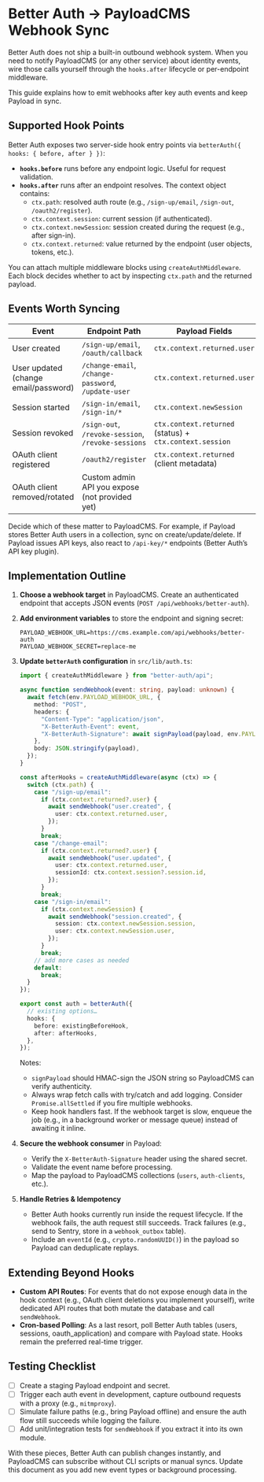 # Better Auth → PayloadCMS Webhook Sync

Better Auth does not ship a built-in outbound webhook system. When you need to notify PayloadCMS (or any other service) about identity events, wire those calls yourself through the `hooks.after` lifecycle or per-endpoint middleware.

This guide explains how to emit webhooks after key auth events and keep Payload in sync.

## Supported Hook Points
Better Auth exposes two server-side hook entry points via `betterAuth({ hooks: { before, after } })`:
- **`hooks.before`** runs before any endpoint logic. Useful for request validation.
- **`hooks.after`** runs after an endpoint resolves. The context object contains:
  - `ctx.path`: resolved auth route (e.g., `/sign-up/email`, `/sign-out`, `/oauth2/register`).
  - `ctx.context.session`: current session (if authenticated).
  - `ctx.context.newSession`: session created during the request (e.g., after sign-in).
  - `ctx.context.returned`: value returned by the endpoint (user objects, tokens, etc.).

You can attach multiple middleware blocks using `createAuthMiddleware`. Each block decides whether to act by inspecting `ctx.path` and the returned payload.

## Events Worth Syncing
| Event | Endpoint Path | Payload Fields |
|-------|---------------|----------------|
| User created | `/sign-up/email`, `/oauth/callback` | `ctx.context.returned.user` |
| User updated (change email/password) | `/change-email`, `/change-password`, `/update-user` | `ctx.context.returned.user` |
| Session started | `/sign-in/email`, `/sign-in/*` | `ctx.context.newSession` |
| Session revoked | `/sign-out`, `/revoke-session`, `/revoke-sessions` | `ctx.context.returned` (status) + `ctx.context.session` |
| OAuth client registered | `/oauth2/register` | `ctx.context.returned` (client metadata) |
| OAuth client removed/rotated | Custom admin API you expose (not provided yet) |

Decide which of these matter to PayloadCMS. For example, if Payload stores Better Auth users in a collection, sync on create/update/delete. If Payload issues API keys, also react to `/api-key/*` endpoints (Better Auth’s API key plugin).

## Implementation Outline
1. **Choose a webhook target** in PayloadCMS. Create an authenticated endpoint that accepts JSON events (`POST /api/webhooks/better-auth`).
2. **Add environment variables** to store the endpoint and signing secret:
   ```env
   PAYLOAD_WEBHOOK_URL=https://cms.example.com/api/webhooks/better-auth
   PAYLOAD_WEBHOOK_SECRET=replace-me
   ```
3. **Update `betterAuth` configuration** in `src/lib/auth.ts`:
   ```ts
   import { createAuthMiddleware } from "better-auth/api";

   async function sendWebhook(event: string, payload: unknown) {
     await fetch(env.PAYLOAD_WEBHOOK_URL, {
       method: "POST",
       headers: {
         "Content-Type": "application/json",
         "X-BetterAuth-Event": event,
         "X-BetterAuth-Signature": await signPayload(payload, env.PAYLOAD_WEBHOOK_SECRET),
       },
       body: JSON.stringify(payload),
     });
   }

   const afterHooks = createAuthMiddleware(async (ctx) => {
     switch (ctx.path) {
       case "/sign-up/email":
         if (ctx.context.returned?.user) {
           await sendWebhook("user.created", {
             user: ctx.context.returned.user,
           });
         }
         break;
       case "/change-email":
         if (ctx.context.returned?.user) {
           await sendWebhook("user.updated", {
             user: ctx.context.returned.user,
             sessionId: ctx.context.session?.session.id,
           });
         }
         break;
       case "/sign-in/email":
         if (ctx.context.newSession) {
           await sendWebhook("session.created", {
             session: ctx.context.newSession.session,
             user: ctx.context.newSession.user,
           });
         }
         break;
       // add more cases as needed
       default:
         break;
     }
   });

   export const auth = betterAuth({
     // existing options…
     hooks: {
       before: existingBeforeHook,
       after: afterHooks,
     },
   });
   ```

   Notes:
   - `signPayload` should HMAC-sign the JSON string so PayloadCMS can verify authenticity.
   - Always wrap fetch calls with try/catch and add logging. Consider `Promise.allSettled` if you fire multiple webhooks.
   - Keep hook handlers fast. If the webhook target is slow, enqueue the job (e.g., in a background worker or message queue) instead of awaiting it inline.

4. **Secure the webhook consumer** in Payload:
   - Verify the `X-BetterAuth-Signature` header using the shared secret.
   - Validate the event name before processing.
   - Map the payload to PayloadCMS collections (`users`, `auth-clients`, etc.).

5. **Handle Retries & Idempotency**
   - Better Auth hooks currently run inside the request lifecycle. If the webhook fails, the auth request still succeeds. Track failures (e.g., send to Sentry, store in a `webhook_outbox` table).
   - Include an `eventId` (e.g., `crypto.randomUUID()`) in the payload so Payload can deduplicate replays.

## Extending Beyond Hooks
- **Custom API Routes**: For events that do not expose enough data in the hook context (e.g., OAuth client deletions you implement yourself), write dedicated API routes that both mutate the database and call `sendWebhook`.
- **Cron-based Polling**: As a last resort, poll Better Auth tables (users, sessions, oauth_application) and compare with Payload state. Hooks remain the preferred real-time trigger.

## Testing Checklist
- [ ] Create a staging Payload endpoint and secret.
- [ ] Trigger each auth event in development, capture outbound requests with a proxy (e.g., `mitmproxy`).
- [ ] Simulate failure paths (e.g., bring Payload offline) and ensure the auth flow still succeeds while logging the failure.
- [ ] Add unit/integration tests for `sendWebhook` if you extract it into its own module.

With these pieces, Better Auth can publish changes instantly, and PayloadCMS can subscribe without CLI scripts or manual syncs. Update this document as you add new event types or background processing.
